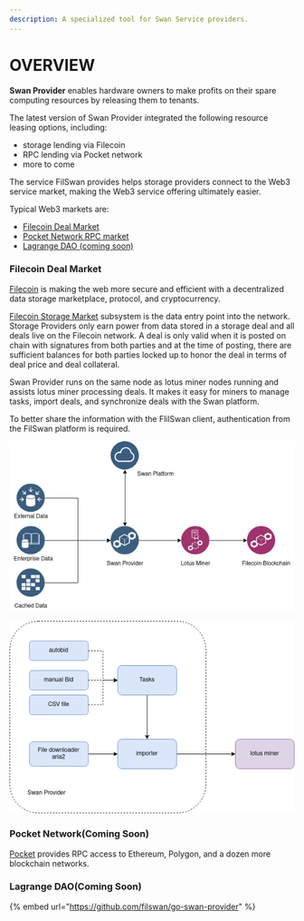 ```yaml
---
description: A specialized tool for Swan Service providers.
---
```


# OVERVIEW

**Swan Provider** enables hardware owners to make profits on their spare computing resources by releasing them to tenants.

The latest version of Swan Provider integrated the following resource leasing options, including:

* storage lending via Filecoin
* RPC lending via Pocket network
* more to come

The service FilSwan provides helps storage providers connect to the Web3 service market, making the Web3 service offering ultimately easier.

Typical Web3 markets are:

* ​[Filecoin Deal Market](https://docs.filswan.com/swan-provider/overview#filecoin-deal-market)​
* ​[Pocket Network RPC market](https://docs.filswan.com/swan-provider/overview#pocket-network)​
* [Lagrange DAO (coming soon)](broken-reference)

### **Filecoin Deal Market**

​[Filecoin](https://filecoin.io/) is making the web more secure and efficient with a decentralized data storage marketplace, protocol, and cryptocurrency.

[Filecoin Storage Market](https://spec.filecoin.io/systems/filecoin\_markets/storage\_market/) subsystem is the data entry point into the network. Storage Providers only earn power from data stored in a storage deal and all deals live on the Filecoin network. A deal is only valid when it is posted on chain with signatures from both parties and at the time of posting, there are sufficient balances for both parties locked up to honor the deal in terms of deal price and deal collateral.

Swan Provider runs on the same node as lotus miner nodes running and assists lotus miner processing deals. It makes it easy for miners to manage tasks, import deals, and synchronize deals with the Swan platform.

To better share the information with the FlilSwan client, authentication from the FilSwan platform is required.

![Swan Provider Business Flow](<../.gitbook/assets/image (22).png>)

![Swan Provider System Architect](<../.gitbook/assets/image (24).png>)

### Pocket Network(Coming Soon)

[Pocket](https://www.pokt.network/) provides RPC access to Ethereum, Polygon, and a dozen more blockchain networks.

### Lagrange DAO(Coming Soon)

{% embed url="https://github.com/filswan/go-swan-provider" %}
